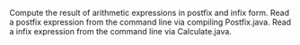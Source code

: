 Compute the result of arithmetic expressions in postfix and infix form. Read a postfix expression from the command line via compiling Postfix.java. Read a infix expression from the command line via Calculate.java.
